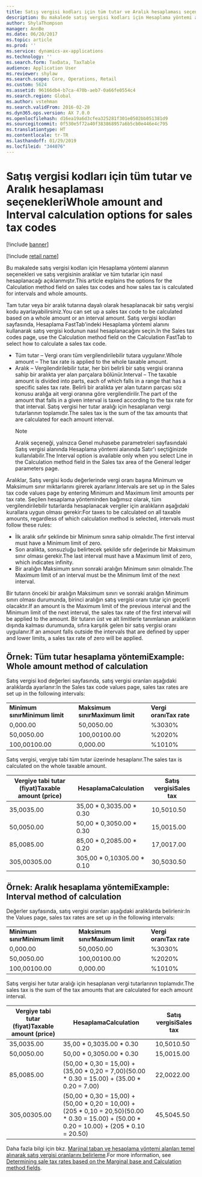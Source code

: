```yaml
---
title: Satış vergisi kodları için tüm tutar ve Aralık hesaplaması seçenekleri
description: Bu makalede satış vergisi kodları için Hesaplama yöntemi alanının seçenekleri ve satış vergisinin aralıklar ve tüm tutarlar için nasıl hesaplanacağı açıklanmıştır.
author: ShylaThompson
manager: AnnBe
ms.date: 06/20/2017
ms.topic: article
ms.prod: ''
ms.service: dynamics-ax-applications
ms.technology: ''
ms.search.form: TaxData, TaxTable
audience: Application User
ms.reviewer: shylaw
ms.search.scope: Core, Operations, Retail
ms.custom: 5624
ms.assetid: 96166db4-b7ca-470b-aeb7-0a66fe0554c4
ms.search.region: Global
ms.author: vstehman
ms.search.validFrom: 2016-02-28
ms.dyn365.ops.version: AX 7.0.0
ms.openlocfilehash: d16ea19a6d3cfea325281f301e0502bb051381d9
ms.sourcegitcommit: 0f530e5f72a40f383868957a6b5cb0e446e4c795
ms.translationtype: HT
ms.contentlocale: tr-TR
ms.lasthandoff: 01/29/2019
ms.locfileid: "344076"
---
```

# <a name="whole-amount-and-interval-calculation-options-for-sales-tax-codes"></a><span data-ttu-id="abd5c-103">Satış vergisi kodları için tüm tutar ve Aralık hesaplaması seçenekleri</span><span class="sxs-lookup"><span data-stu-id="abd5c-103">Whole amount and Interval calculation options for sales tax codes</span></span>

[!include [banner](../includes/banner.md)]

[!include [retail name](../includes/retail-name.md)]

<span data-ttu-id="abd5c-104">Bu makalede satış vergisi kodları için Hesaplama yöntemi alanının seçenekleri ve satış vergisinin aralıklar ve tüm tutarlar için nasıl hesaplanacağı açıklanmıştır.</span><span class="sxs-lookup"><span data-stu-id="abd5c-104">This article explains the options for the Calculation method field on sales tax codes and how sales tax is calculated for intervals and whole amounts.</span></span>

<span data-ttu-id="abd5c-105">Tam tutar veya bir aralık tutarına dayalı olarak hesaplanacak bir satış vergisi kodu ayarlayabilirsiniz.</span><span class="sxs-lookup"><span data-stu-id="abd5c-105">You can set up a sales tax code to be calculated based on a whole amount or an interval amount.</span></span> <span data-ttu-id="abd5c-106">Satış vergisi kodları sayfasında, Hesaplama FastTab'indeki Hesaplama yöntemi alanını kullanarak satış vergisi kodunun nasıl hesaplanacağını seçin.</span><span class="sxs-lookup"><span data-stu-id="abd5c-106">In the Sales tax codes page, use the Calculation method field on the Calculation FastTab to select how to calculate a sales tax code.</span></span>
- <span data-ttu-id="abd5c-107">Tüm tutar – Vergi oranı tüm vergilendirilebilir tutara uygulanır.</span><span class="sxs-lookup"><span data-stu-id="abd5c-107">Whole amount – The tax rate is applied to the whole taxable amount.</span></span>
- <span data-ttu-id="abd5c-108">Aralık – Vergilendirilebilir tutar, her biri belirli bir satış vergisi oranına sahip bir aralıkta yer alan parçalara bölünür.</span><span class="sxs-lookup"><span data-stu-id="abd5c-108">Interval – The taxable amount is divided into parts, each of which falls in a range that has a specific sales tax rate.</span></span> <span data-ttu-id="abd5c-109">Belirli bir aralıkta yer alan tutarın parçası söz konusu aralığa ait vergi oranına göre vergilendirilir.</span><span class="sxs-lookup"><span data-stu-id="abd5c-109">The part of the amount that falls in a given interval is taxed according to the tax rate for that interval.</span></span> <span data-ttu-id="abd5c-110">Satış vergisi her tutar aralığı için hesaplanan vergi tutarlarının toplamıdır.</span><span class="sxs-lookup"><span data-stu-id="abd5c-110">The sales tax is the sum of the tax amounts that are calculated for each amount interval.</span></span>
  > [!NOTE]                                                                                                                              
  > <span data-ttu-id="abd5c-111">Aralık seçeneği, yalnızca Genel muhasebe parametreleri sayfasındaki Satış vergisi alanında Hesaplama yöntemi alanında Satır'ı seçtiğinizde kullanılabilir.</span><span class="sxs-lookup"><span data-stu-id="abd5c-111">The Interval option is available only when you select Line in the Calculation method field in the Sales tax area of the General ledger parameters page.</span></span> 

<span data-ttu-id="abd5c-112">Aralıklar, Satış vergisi kodu değerlerinde vergi oranı başına Minimum ve Maksimum sınır miktarlarını girerek ayarlanır.</span><span class="sxs-lookup"><span data-stu-id="abd5c-112">Intervals are set up in the Sales tax code values page by entering Minimum and Maximum limit amounts per tax rate.</span></span> <span data-ttu-id="abd5c-113">Seçilen hesaplama yönteminden bağımsız olarak, tüm vergilendirilebilir tutarlarda hesaplanacak vergiler için aralıkların aşağıdaki kurallara uygun olması gerekir:</span><span class="sxs-lookup"><span data-stu-id="abd5c-113">For taxes to be calculated on all taxable amounts, regardless of which calculation method is selected, intervals must follow these rules:</span></span>
-   <span data-ttu-id="abd5c-114">İlk aralık sıfır şeklinde bir Minimum sınıra sahip olmalıdır.</span><span class="sxs-lookup"><span data-stu-id="abd5c-114">The first interval must have a Minimum limit of zero.</span></span>
-   <span data-ttu-id="abd5c-115">Son aralıkta, sonsuzluğu belirtecek şekilde sıfır değerinde bir Maksimum sınır olması gerekir.</span><span class="sxs-lookup"><span data-stu-id="abd5c-115">The last interval must have a Maximum limit of zero, which indicates infinity.</span></span>
-   <span data-ttu-id="abd5c-116">Bir aralığın Maksimum sınırı sonraki aralığın Minimum sınırı olmalıdır.</span><span class="sxs-lookup"><span data-stu-id="abd5c-116">The Maximum limit of an interval must be the Minimum limit of the next interval.</span></span>

<span data-ttu-id="abd5c-117">Bir tutarın önceki bir aralığın Maksimum sınırı ve sonraki aralığın Minimum sınırı olması durumunda, birinci aralığın satış vergisi oranı tutar için geçerli olacaktır.</span><span class="sxs-lookup"><span data-stu-id="abd5c-117">If an amount is the Maximum limit of the previous interval and the Minimum limit of the next interval, the sales tax rate of the first interval will be applied to the amount.</span></span> <span data-ttu-id="abd5c-118">Bir tutarın üst ve alt limitlerle tanımlanan aralıkların dışında kalması durumunda, sıfıra karşılık gelen bir satış vergisi oranı uygulanır.</span><span class="sxs-lookup"><span data-stu-id="abd5c-118">If an amount falls outside the intervals that are defined by upper and lower limits, a sales tax rate of zero will be applied.</span></span>

## <a name="example-whole-amount-method-of-calculation"></a><span data-ttu-id="abd5c-119">Örnek: Tüm tutar hesaplama yöntemi</span><span class="sxs-lookup"><span data-stu-id="abd5c-119">Example: Whole amount method of calculation</span></span>
<span data-ttu-id="abd5c-120">Satış vergisi kod değerleri sayfasında, satış vergisi oranları aşağıdaki aralıklarda ayarlanır:</span><span class="sxs-lookup"><span data-stu-id="abd5c-120">In the Sales tax code values page, sales tax rates are set up in the following intervals:</span></span>

|                   |                   |              |
|-------------------|-------------------|--------------|
| <span data-ttu-id="abd5c-121">**Minimum sınır**</span><span class="sxs-lookup"><span data-stu-id="abd5c-121">**Minimum limit**</span></span> | <span data-ttu-id="abd5c-122">**Maksimum sınır**</span><span class="sxs-lookup"><span data-stu-id="abd5c-122">**Maximum limit**</span></span> | <span data-ttu-id="abd5c-123">**Vergi oranı**</span><span class="sxs-lookup"><span data-stu-id="abd5c-123">**Tax rate**</span></span> |
| <span data-ttu-id="abd5c-124">0,00</span><span class="sxs-lookup"><span data-stu-id="abd5c-124">0.00</span></span>              | <span data-ttu-id="abd5c-125">50,00</span><span class="sxs-lookup"><span data-stu-id="abd5c-125">50.00</span></span>             | <span data-ttu-id="abd5c-126">%30</span><span class="sxs-lookup"><span data-stu-id="abd5c-126">30%</span></span>          |
| <span data-ttu-id="abd5c-127">50,00</span><span class="sxs-lookup"><span data-stu-id="abd5c-127">50.00</span></span>             | <span data-ttu-id="abd5c-128">100,00</span><span class="sxs-lookup"><span data-stu-id="abd5c-128">100.00</span></span>            | <span data-ttu-id="abd5c-129">%20</span><span class="sxs-lookup"><span data-stu-id="abd5c-129">20%</span></span>          |
| <span data-ttu-id="abd5c-130">100,00</span><span class="sxs-lookup"><span data-stu-id="abd5c-130">100.00</span></span>            | <span data-ttu-id="abd5c-131">0,00</span><span class="sxs-lookup"><span data-stu-id="abd5c-131">0.00</span></span>              | <span data-ttu-id="abd5c-132">%10</span><span class="sxs-lookup"><span data-stu-id="abd5c-132">10%</span></span>          |

<span data-ttu-id="abd5c-133">Satış vergisi, vergiye tabi tüm tutar üzerinde hesaplanır.</span><span class="sxs-lookup"><span data-stu-id="abd5c-133">The sales tax is calculated on the whole taxable amount.</span></span>

| <span data-ttu-id="abd5c-134">Vergiye tabi tutar (fiyat)</span><span class="sxs-lookup"><span data-stu-id="abd5c-134">Taxable amount (price)</span></span> | <span data-ttu-id="abd5c-135">Hesaplama</span><span class="sxs-lookup"><span data-stu-id="abd5c-135">Calculation</span></span>    | <span data-ttu-id="abd5c-136">Satış vergisi</span><span class="sxs-lookup"><span data-stu-id="abd5c-136">Sales tax</span></span> |
|------------------------|----------------|-----------|
| <span data-ttu-id="abd5c-137">35,00</span><span class="sxs-lookup"><span data-stu-id="abd5c-137">35.00</span></span>                  | <span data-ttu-id="abd5c-138">35,00 \* 0,30</span><span class="sxs-lookup"><span data-stu-id="abd5c-138">35.00 \* 0.30</span></span>  | <span data-ttu-id="abd5c-139">10,50</span><span class="sxs-lookup"><span data-stu-id="abd5c-139">10.50</span></span>     |
| <span data-ttu-id="abd5c-140">50,00</span><span class="sxs-lookup"><span data-stu-id="abd5c-140">50.00</span></span>                  | <span data-ttu-id="abd5c-141">50,00 \* 0,30</span><span class="sxs-lookup"><span data-stu-id="abd5c-141">50.00 \* 0.30</span></span>  | <span data-ttu-id="abd5c-142">15,00</span><span class="sxs-lookup"><span data-stu-id="abd5c-142">15.00</span></span>     |
| <span data-ttu-id="abd5c-143">85,00</span><span class="sxs-lookup"><span data-stu-id="abd5c-143">85.00</span></span>                  | <span data-ttu-id="abd5c-144">85,00 \* 0,20</span><span class="sxs-lookup"><span data-stu-id="abd5c-144">85.00 \* 0.20</span></span>  | <span data-ttu-id="abd5c-145">17,00</span><span class="sxs-lookup"><span data-stu-id="abd5c-145">17.00</span></span>     |
| <span data-ttu-id="abd5c-146">305,00</span><span class="sxs-lookup"><span data-stu-id="abd5c-146">305.00</span></span>                 | <span data-ttu-id="abd5c-147">305,00 \* 0,10</span><span class="sxs-lookup"><span data-stu-id="abd5c-147">305.00 \* 0.10</span></span> | <span data-ttu-id="abd5c-148">30,50</span><span class="sxs-lookup"><span data-stu-id="abd5c-148">30.50</span></span>     |

## <a name="example-interval-method-of-calculation"></a><span data-ttu-id="abd5c-149"> Örnek: Aralık hesaplama yöntemi</span><span class="sxs-lookup"><span data-stu-id="abd5c-149">Example: Interval method of calculation</span></span>
<span data-ttu-id="abd5c-150">Değerler sayfasında, satış vergisi oranları aşağıdaki aralıklarda belirlenir:</span><span class="sxs-lookup"><span data-stu-id="abd5c-150">In the Values page, sales tax rates are set up in the following intervals:</span></span>

|                   |                   |              |
|-------------------|-------------------|--------------|
| <span data-ttu-id="abd5c-151">**Minimum sınır**</span><span class="sxs-lookup"><span data-stu-id="abd5c-151">**Minimum limit**</span></span> | <span data-ttu-id="abd5c-152">**Maksimum sınır**</span><span class="sxs-lookup"><span data-stu-id="abd5c-152">**Maximum limit**</span></span> | <span data-ttu-id="abd5c-153">**Vergi oranı**</span><span class="sxs-lookup"><span data-stu-id="abd5c-153">**Tax rate**</span></span> |
| <span data-ttu-id="abd5c-154">0,00</span><span class="sxs-lookup"><span data-stu-id="abd5c-154">0.00</span></span>              | <span data-ttu-id="abd5c-155">50,00</span><span class="sxs-lookup"><span data-stu-id="abd5c-155">50.00</span></span>             | <span data-ttu-id="abd5c-156">%30</span><span class="sxs-lookup"><span data-stu-id="abd5c-156">30%</span></span>          |
| <span data-ttu-id="abd5c-157">50,00</span><span class="sxs-lookup"><span data-stu-id="abd5c-157">50.00</span></span>             | <span data-ttu-id="abd5c-158">100,00</span><span class="sxs-lookup"><span data-stu-id="abd5c-158">100.00</span></span>            | <span data-ttu-id="abd5c-159">%20</span><span class="sxs-lookup"><span data-stu-id="abd5c-159">20%</span></span>          |
| <span data-ttu-id="abd5c-160">100,00</span><span class="sxs-lookup"><span data-stu-id="abd5c-160">100.00</span></span>            | <span data-ttu-id="abd5c-161">0,00</span><span class="sxs-lookup"><span data-stu-id="abd5c-161">0.00</span></span>              | <span data-ttu-id="abd5c-162">%10</span><span class="sxs-lookup"><span data-stu-id="abd5c-162">10%</span></span>          |

<span data-ttu-id="abd5c-163">Satış vergisi her tutar aralığı için hesaplanan vergi tutarlarının toplamıdır.</span><span class="sxs-lookup"><span data-stu-id="abd5c-163">The sales tax is the sum of the tax amounts that are calculated for each amount interval.</span></span>

| <span data-ttu-id="abd5c-164">Vergiye tabi tutar (fiyat)</span><span class="sxs-lookup"><span data-stu-id="abd5c-164">Taxable amount (price)</span></span> | <span data-ttu-id="abd5c-165">Hesaplama</span><span class="sxs-lookup"><span data-stu-id="abd5c-165">Calculation</span></span>                                                               | <span data-ttu-id="abd5c-166">Satış vergisi</span><span class="sxs-lookup"><span data-stu-id="abd5c-166">Sales tax</span></span> |
|------------------------|---------------------------------------------------------------------------|-----------|
| <span data-ttu-id="abd5c-167">35,00</span><span class="sxs-lookup"><span data-stu-id="abd5c-167">35.00</span></span>                  | <span data-ttu-id="abd5c-168">35,00 \* 0,30</span><span class="sxs-lookup"><span data-stu-id="abd5c-168">35.00 \* 0.30</span></span>                                                             | <span data-ttu-id="abd5c-169">10,50</span><span class="sxs-lookup"><span data-stu-id="abd5c-169">10.50</span></span>     |
| <span data-ttu-id="abd5c-170">50,00</span><span class="sxs-lookup"><span data-stu-id="abd5c-170">50.00</span></span>                  | <span data-ttu-id="abd5c-171">50,00 \* 0,30</span><span class="sxs-lookup"><span data-stu-id="abd5c-171">50.00 \* 0.30</span></span>                                                             | <span data-ttu-id="abd5c-172">15,00</span><span class="sxs-lookup"><span data-stu-id="abd5c-172">15.00</span></span>     |
| <span data-ttu-id="abd5c-173">85,00</span><span class="sxs-lookup"><span data-stu-id="abd5c-173">85.00</span></span>                  | <span data-ttu-id="abd5c-174">(50,00 \* 0,30 = 15,00) + (35,00 \* 0,20 = 7,00)</span><span class="sxs-lookup"><span data-stu-id="abd5c-174">(50.00 \* 0.30 = 15.00) + (35.00 \* 0.20 = 7.00)</span></span>                          | <span data-ttu-id="abd5c-175">22,00</span><span class="sxs-lookup"><span data-stu-id="abd5c-175">22.00</span></span>     |
| <span data-ttu-id="abd5c-176">305,00</span><span class="sxs-lookup"><span data-stu-id="abd5c-176">305.00</span></span>                 | <span data-ttu-id="abd5c-177">(50,00 \* 0,30 = 15,00) + (50,00 \* 0,20 = 10,00) + (205 \* 0,10 = 20,50)</span><span class="sxs-lookup"><span data-stu-id="abd5c-177">(50.00 \* 0.30 = 15.00) + (50.00 \* 0.20 = 10.00) + (205 \* 0.10 = 20.50)</span></span> | <span data-ttu-id="abd5c-178">45,50</span><span class="sxs-lookup"><span data-stu-id="abd5c-178">45.50</span></span>     |



<span data-ttu-id="abd5c-179">Daha fazla bilgi için bkz. [Marjinal taban ve hesaplama yöntemi alanları temel alınarak satış vergisi oranlarını belirleme](marginal-base-field.md).</span><span class="sxs-lookup"><span data-stu-id="abd5c-179">For more information, see [Determining sale tax rates based on the Marginal base and Calculation method fields](marginal-base-field.md).</span></span>





